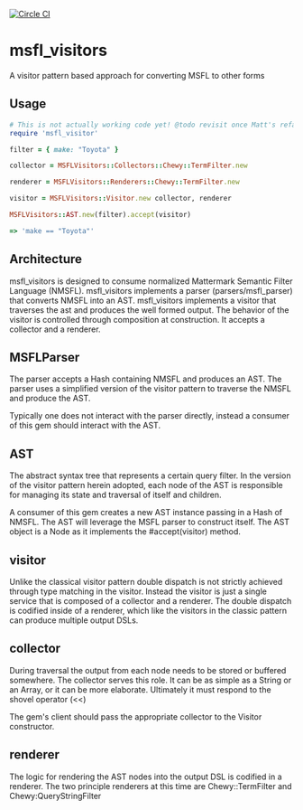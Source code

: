[![Circle CI](https://circleci.com/gh/Referly/msfl_visitors.svg?style=svg)](https://circleci.com/gh/Referly/msfl-visitors)

# msfl_visitors
A visitor pattern based approach for converting MSFL to other forms

## Usage

 ```ruby
 # This is not actually working code yet! @todo revisit once Matt's refactor branch is merged.
 require 'msfl_visitor'

 filter = { make: "Toyota" }

 collector = MSFLVisitors::Collectors::Chewy::TermFilter.new

 renderer = MSFLVisitors::Renderers::Chewy::TermFilter.new

 visitor = MSFLVisitors::Visitor.new collector, renderer

 MSFLVisitors::AST.new(filter).accept(visitor)

 => 'make == "Toyota"'

 ```

## Architecture

msfl_visitors is designed to consume normalized Mattermark Semantic Filter Language (NMSFL).
msfl_visitors implements a parser (parsers/msfl_parser) that converts NMSFL into an AST.
msfl_visitors implements a visitor that traverses the ast and produces the well formed output.
The behavior of the visitor is controlled through composition at construction. It accepts a collector and a renderer.

## MSFLParser

The parser accepts a Hash containing NMSFL and produces an AST.
The parser uses a simplified version of the visitor pattern to traverse the NMSFL and produce the AST.

Typically one does not interact with the parser directly, instead a consumer of this gem should interact with the AST.

## AST

The abstract syntax tree that represents a certain query filter. In the version of the visitor pattern herein
adopted, each node of the AST is responsible for managing its state and traversal of itself and children.

A consumer of this gem creates a new AST instance passing in a Hash of NMSFL. The AST will leverage the MSFL parser
to construct itself. The AST object is a Node as it implements the #accept(visitor) method.

## visitor

Unlike the classical visitor pattern double dispatch is not strictly achieved through type matching in the visitor.
Instead the visitor is just a single service that is composed of a collector and a renderer.
The double dispatch is codified inside of a renderer, which like the visitors in the classic pattern can produce
multiple output DSLs.

## collector

During traversal the output from each node needs to be stored or buffered somewhere. The collector serves this role.
It can be as simple as a String or an Array, or it can be more elaborate. Ultimately it must respond to the shovel
operator (<<)

The gem's client should pass the appropriate collector to the Visitor constructor.

## renderer

The logic for rendering the AST nodes into the output DSL is codified in a renderer. The two principle renderers at
this time are Chewy::TermFilter and Chewy:QueryStringFilter